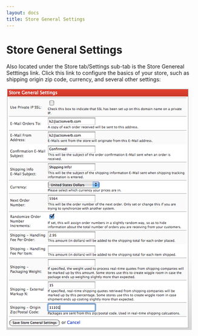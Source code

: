 ```yaml
---
layout: docs
title: Store General Settings
---
```


# Store General Settings

Also located under the Store tab/Settings sub-tab is the Store Genereal
Setttings link. Click this link to configure the basics of your store,
such as shipping origin zip code, currency, and several other settings:

![](/images/screenshots/ecommerce/general_settings.png)
